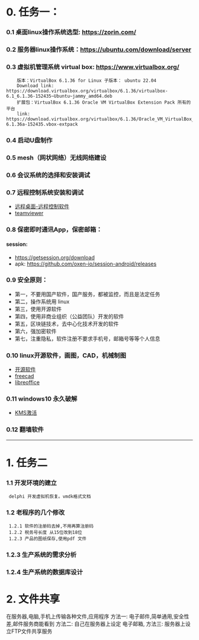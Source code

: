 # 0. 任务一：
### 0.1 桌面linux操作系统选型: https://zorin.com/ 
### 0.2 服务器linux操作系统：https://ubuntu.com/download/server
### 0.3 虚拟机管理系统 virtual box: https://www.virtualbox.org/
        版本：VirtualBox 6.1.36 for Linux 子版本： ubuntu 22.04  
        Download link: https://download.virtualbox.org/virtualbox/6.1.36/virtualbox-6.1_6.1.36-152435~Ubuntu~jammy_amd64.deb
        扩展包：VirtualBox 6.1.36 Oracle VM VirtualBox Extension Pack 所有的平台 
        link:  https://download.virtualbox.org/virtualbox/6.1.36/Oracle_VM_VirtualBox_Extension_Pack-6.1.36a-152435.vbox-extpack
        
### 0.4 启动U盘制作
### 0.5 mesh（网状网络）无线网络建设
### 0.6 会议系统的选择和安装调试
### 0.7 远程控制系统安装和调试
  - [远程桌面-远程控制软件](https://github.com/AaG7xNnrgbzeyqc5woPS/ydh/blob/main/%E8%BF%9C%E7%A8%8B%E6%A1%8C%E9%9D%A2-%E8%BF%9C%E7%A8%8B%E6%8E%A7%E5%88%B6.md)
  - [teamviewer](https://www.teamviewer.com/en-us/)
     
     
### 0.8 保密即时通讯App，保密邮箱：
#### session:
  - https://getsession.org/download
  - apk: https://github.com/oxen-io/session-android/releases
     
### 0.9 安全原则：
- 第一，不要用国产软件，国产服务，都被监控，而且是法定任务
- 第二，操作系统用 linux
- 第三，使用开源软件
- 第四，使用非商业组织（公益团队）开发的软件
- 第五，区块链技术，去中心化技术开发的软件
- 第六，强加密软件
- 第七，注重隐私，软件注册不要求手机号，邮箱号等等个人信息
        
  
### 0.10 linux开源软件，画图，CAD，机械制图
- [开源软件](https://github.com/AaG7xNnrgbzeyqc5woPS/ydh/blob/main/%E5%BC%80%E6%BA%90%E8%BD%AF%E4%BB%B6.md)
- [freecad](https://github.com/AaG7xNnrgbzeyqc5woPS/ydh/blob/main/freecad.md)
- [libreoffice](https://github.com/AaG7xNnrgbzeyqc5woPS/ydh/blob/main/libreoffice.md)
    
### 0.11 windows10 永久破解
- [KMS激活](https://github.com/AaG7xNnrgbzeyqc5woPS/linux_help/blob/master/win10/KMS%E6%BF%80%E6%B4%BB.md)
 
### 0.12  翻墙软件

-----
        
# 1. 任务二
### 1.1 开发环境的建立 
     delphi 开发虚拟机恢复。vmdk格式文档
     
### 1.2 老程序的几个修改
     1.2.1 软件的注册码去掉,不用再算注册码
     1.2.2 税务号长度 从15位改到18位
     1.2.3 产品的图纸保存,使用pdf 文件
     
### 1.2.3 生产系统的需求分析
### 1.2.4 生产系统的数据库设计
 
# 2. 文件共享
   在服务器,电脑,手机上传输各种文件,应用程序
   方法一: 电子邮件,简单通用,安全性差,邮件服务商能看到
   方法二: 自己在服务器上设定 电子邮箱,
   方法三: 服务器上设立FTP文件共享服务
     
        
        







